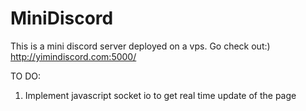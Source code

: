 # MiniDiscord

This is a mini discord server deployed on a vps. Go check out:)
http://yimindiscord.com:5000/

TO DO:
1. Implement javascript socket io to get real time update of the page
